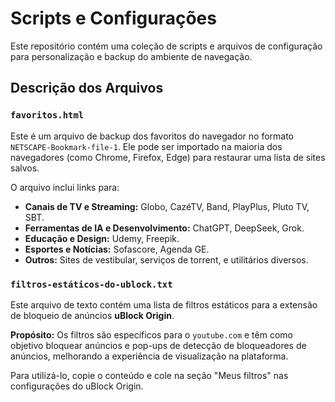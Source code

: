  # Scripts e Configurações

 Este repositório contém uma coleção de scripts e arquivos de configuração para personalização e backup do ambiente de navegação.

 ## Descrição dos Arquivos

 ### `favoritos.html`

 Este é um arquivo de backup dos favoritos do navegador no formato `NETSCAPE-Bookmark-file-1`. Ele pode ser importado na maioria dos navegadores (como Chrome, Firefox, Edge) para restaurar uma lista de sites salvos.

 O arquivo inclui links para:
 - **Canais de TV e Streaming:** Globo, CazéTV, Band, PlayPlus, Pluto TV, SBT.
 - **Ferramentas de IA e Desenvolvimento:** ChatGPT, DeepSeek, Grok.
 - **Educação e Design:** Udemy, Freepik.
 - **Esportes e Notícias:** Sofascore, Agenda GE.
 - **Outros:** Sites de vestibular, serviços de torrent, e utilitários diversos.

 ### `filtros-estáticos-do-ublock.txt`

 Este arquivo de texto contém uma lista de filtros estáticos para a extensão de bloqueio de anúncios **uBlock Origin**.

 **Propósito:** Os filtros são específicos para o `youtube.com` e têm como objetivo bloquear anúncios e pop-ups de detecção de bloqueadores de anúncios, melhorando a experiência de visualização na plataforma.

 Para utilizá-lo, copie o conteúdo e cole na seção "Meus filtros" nas configurações do uBlock Origin.

